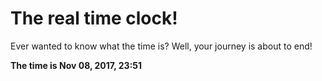 # The real time clock!

Ever wanted to know what the time is? Well, your journey is about to end!

**The time is Nov 08, 2017, 23:51**